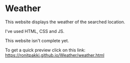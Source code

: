 # Weather
This website displays the weather of the searched location.<p></p>
I've used HTML, CSS and JS.<p></p>
This website isn't complete yet.<p></p>
To get a quick preview click on this link: https://ronitpakki.github.io/Weather/weather.html
